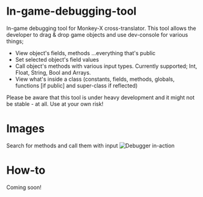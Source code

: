 In-game-debugging-tool
======================

In-game debugging tool for Monkey-X cross-translator.
This tool allows the developer to drag & drop game objects and use dev-console for various things;
 - View object's fields, methods ...everything that's public
 - Set selected object's field values
 - Call object's methods with various input types. Currently supported; Int, Float, String, Bool and Arrays.
 - View what's inside a class (constants, fields, methods, globals, functions [if public] and super-class if reflected)


 Please be aware that this tool is under heavy development and it might not be stable - at all. Use at your own risk!


Images
======

Search for methods and call them with input
![Debugger in-action](http://puu.sh/aibkb/18155597ce.png)



How-to
======
Coming soon!